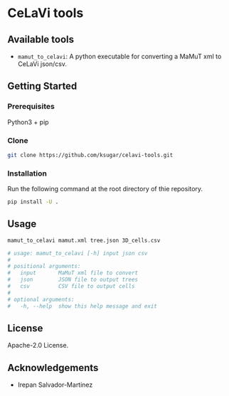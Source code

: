 # CeLaVi tools

## Available tools

* `mamut_to_celavi`: A python executable for converting a MaMuT xml to CeLaVi json/csv.

## Getting Started

### Prerequisites

Python3 + pip

### Clone

```bash
git clone https://github.com/ksugar/celavi-tools.git
```

### Installation

Run the following command at the root directory of thie repository.

```bash
pip install -U .
```

## Usage

```bash
mamut_to_celavi mamut.xml tree.json 3D_cells.csv

# usage: mamut_to_celavi [-h] input json csv
#
# positional arguments:
#   input       MaMuT xml file to convert
#   json        JSON file to output trees
#   csv         CSV file to output cells
#
# optional arguments:
#   -h, --help  show this help message and exit
```

## License

Apache-2.0 License.

## Acknowledgements
* Irepan Salvador-Martinez